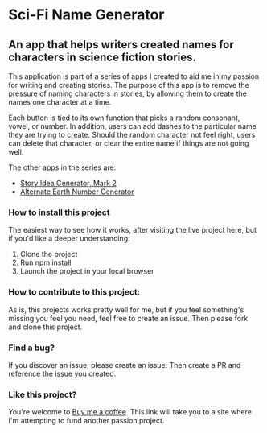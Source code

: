 # Sci-Fi Name Generator

## An app that helps writers created names for characters in science fiction stories.

This application is part of a series of apps I created to aid me in my passion for writing and creating stories. The purpose of this app is to remove the pressure of naming characters in stories, by allowing them to create the names one character at a time.

Each button is tied to its own function that picks a random consonant, vowel, or number. In addition, users can add dashes to the particular name they are trying to create. Should the random character not feel right, users can delete that character, or clear the entire name if things are not going well.

The other apps in the series are:

- [Story Idea Generator, Mark 2](https://holgermueller.github.io/SIGMK2/)
- [Alternate Earth Number Generator](https://holgermueller.github.io/aeng/)

### How to install this project

The easiest way to see how it works, after visiting the live project here, but if you'd like a deeper understanding:

1. Clone the project
2. Run npm install
3. Launch the project in your local browser

### How to contribute to this project:

As is, this projects works pretty well for me, but if you feel something's missing you feel you need, feel free to create an issue. Then please fork and clone this project.

### Find a bug?

If you discover an issue, please create an issue. Then create a PR and reference the issue you created.

### Like this project?

You're welcome to [Buy me a coffee](https://ko-fi.com/holgermuellerart). This link will take you to a site where I'm attempting to fund another passion project.
